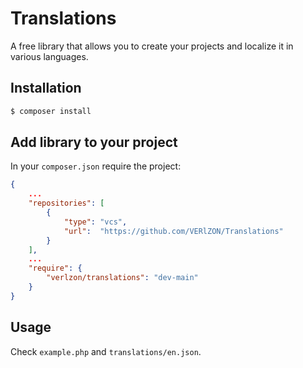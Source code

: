 # Translations
A free library that allows you to create your projects and localize it in various languages.

## Installation
```bash
$ composer install
```

## Add library to your project
In your `composer.json` require the project:
```json
{
	...
	"repositories": [
        {
            "type": "vcs",
            "url":  "https://github.com/VERlZON/Translations"
        }
    ],
	...
	"require": {
        "verlzon/translations": "dev-main"
    }
}
```

## Usage
Check `example.php` and `translations/en.json`.